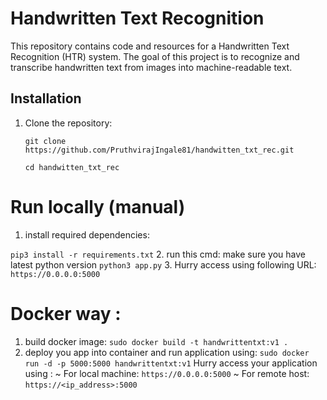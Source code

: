 # Handwritten Text Recognition

This repository contains code and resources for a Handwritten Text Recognition (HTR) system. The goal of this project is to recognize and transcribe handwritten text from images into machine-readable text.

## Installation

1. Clone the repository:

   ``
   git clone https://github.com/PruthvirajIngale81/handwitten_txt_rec.git
   ``

   ``
       cd handwitten_txt_rec
   ``
# Run locally (manual)   

1. install required dependencies:

``
   pip3 install -r requirements.txt
``
 2. run this cmd: make sure you have latest python version
``
python3 app.py
``
 3. Hurry access using following URL:
`https://0.0.0.0:5000`

# Docker way :
1. build docker image:
``
sudo docker build -t handwrittentxt:v1 .
``
2. deploy you app into container and run application using:
``
sudo docker run -d -p 5000:5000 handwrittentxt:v1
``
Hurry access your application using :
~ For local machine: `https://0.0.0.0:5000`
~ For remote host: `https://<ip_address>:5000`